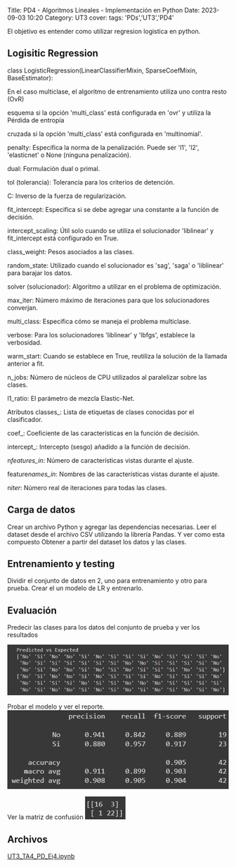 Title: PD4 - Algoritmos Lineales - Implementación en Python
Date: 2023-09-03 10:20
Category: UT3
cover:
tags: 'PDs','UT3','PD4'

El objetivo es entender como utilizar regresion logistica en python.

## Logisitic Regression

class LogisticRegression(LinearClassifierMixin, SparseCoefMixin, BaseEstimator):

En el caso multiclase, el algoritmo de entrenamiento utiliza uno contra resto (OvR)

esquema si la opción 'multi_class' está configurada en 'ovr' y utiliza la Pérdida de entropía

cruzada si la opción 'multi_class' está configurada en 'multinomial'.

penalty: Especifica la norma de la penalización. Puede ser 'l1', 'l2', 'elasticnet' o None
(ninguna penalización).

dual: Formulación dual o primal.

tol (tolerancia): Tolerancia para los criterios de detención.

C: Inverso de la fuerza de regularización.

fit_intercept: Especifica si se debe agregar una constante a la función de decisión.

intercept_scaling: Útil solo cuando se utiliza el solucionador 'liblinear' y fit_intercept está
configurado en True.

class_weight: Pesos asociados a las clases.

random_state: Utilizado cuando el solucionador es 'sag', 'saga' o 'liblinear' para barajar los
datos.

solver (solucionador): Algoritmo a utilizar en el problema de optimización.

max_iter: Número máximo de iteraciones para que los solucionadores converjan.

multi_class: Especifica cómo se maneja el problema multiclase.

verbose: Para los solucionadores 'liblinear' y 'lbfgs', establece la verbosidad.

warm_start: Cuando se establece en True, reutiliza la solución de la llamada anterior a fit.

n_jobs: Número de núcleos de CPU utilizados al paralelizar sobre las clases.

l1_ratio: El parámetro de mezcla Elastic-Net.

Atributos
classes\_: Lista de etiquetas de clases conocidas por el clasificador.

coef\_: Coeficiente de las características en la función de decisión.

intercept\_: Intercepto (sesgo) añadido a la función de decisión.

n*features_in*: Número de características vistas durante el ajuste.

feature*names_in*: Nombres de las características vistas durante el ajuste.

n*iter*: Número real de iteraciones para todas las clases.

## Carga de datos

Crear un archivo Python y agregar las dependencias necesarias.
Leer el dataset desde el archivo CSV utilizando la librería Pandas. Y ver como esta
compuesto
Obtener a partir del dataset los datos y las clases.

## Entrenamiento y testing

Dividir el conjunto de datos en 2, uno para entrenamiento y otro para prueba.
Crear el un modelo de LR y entrenarlo.

## Evaluación

Predecir las clases para los datos del conjunto de prueba y ver los resultados

![PredictedVsExpected](https://github.com/gcabrera243/gcabrera243.github.io/blob/main/content/UT3/PDs/PD4/PredictedVsExpected.png?raw=true)

Probar el modelo y ver el reporte.
![Report](https://github.com/gcabrera243/gcabrera243.github.io/blob/main/content/UT3/PDs/PD4/Report.png?raw=true)

Ver la matriz de confusión
![Matrix](https://github.com/gcabrera243/gcabrera243.github.io/blob/main/content/UT3/PDs/PD4/Matrix.png?raw=true)

## Archivos

[UT3_TA4_PD_Ej4.ipynb](https://github.com/gcabrera243/gcabrera243.github.io/blob/main/content/UT3/PDs/PD4/UT3_TA4_PD_Ej4.ipynb?raw=true)
